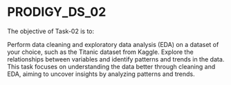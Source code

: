 # PRODIGY_DS_02
The objective of Task-02 is to:

Perform data cleaning and exploratory data analysis (EDA) on a dataset of your choice, such as the Titanic dataset from Kaggle.
Explore the relationships between variables and identify patterns and trends in the data.
This task focuses on understanding the data better through cleaning and EDA, aiming to uncover insights by analyzing patterns and trends.
